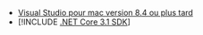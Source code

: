 * [Visual Studio pour mac version 8.4 ou plus tard](https://visualstudio.microsoft.com/vs/mac/)
* [!INCLUDE [.NET Core 3.1 SDK](~/includes/3.1-SDK.md)]

